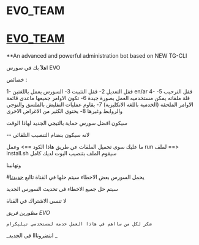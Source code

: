 # EVO_TEAM
# [EVO_TEAM](https://telegram.me/evo_team)

**An advanced and powerful administration bot based on NEW TG-CLI


اهلاََ بك في سورس EVO 




خصائص : 

1- قفل التعديل
2- قفل التثبيت
3- السورس يعمل باللغتين en/ar
4- قفل الترحيب
5- قلة ملفاته يمكن مستخدميه العمل بصورة جيدة
6- تكون الاوامر جميعها ماعدى قائمة الاوامر الملحقة (الخدمية باللغه الانكليزية) 
7- يقاوم عمليات التفليش بالملسق والتوجي والروابط وغيرها
8- يحتوي الكثير من الاغراض الاخرى


سيكون افضل سورس حماية بالتيجي الجديد 
لهاذا الوقت


-- لانه سيكون بنضام التنصيب التلقائي

ما عليك سوى تحميل الملفات 
عن طريق هاذا الكود ==> 
وعمل run لملف ==> install.sh 
سيقوم الملف بتنصيب البوت لديك كامل 



وتهانينا 

#يحمل السورس بعض الاخطاء سيتم حلها في القناة تاابع 
[جديدنا](t.me/dev_evo)



سيتم حل جميع الاخطاء في تحديث السورس الجديد 





لا تنسى الاشتراك في القناة 

*مطورين فريق EVO*

`شكر لكل من سااهم في هاذا العمل خدمة لمستخدمي تيليكرام `

_انتضرونااا في الجديد _


